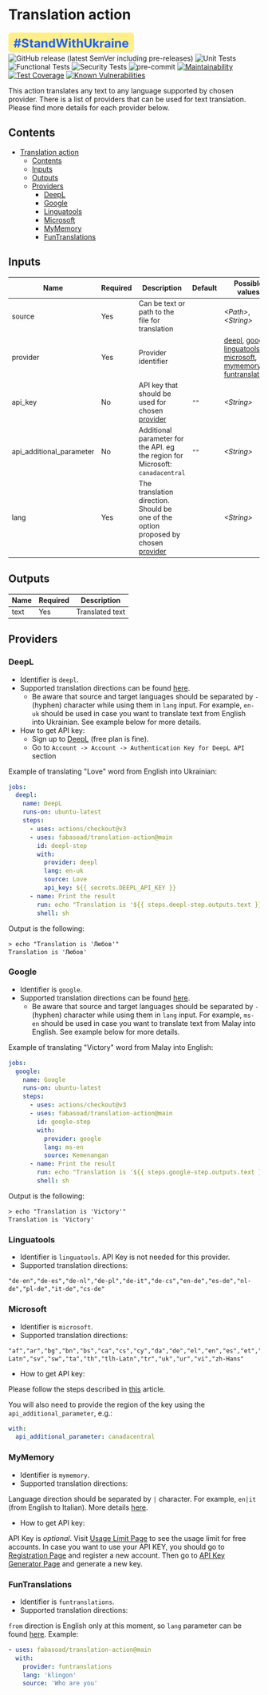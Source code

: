 # Translation action

[![Stand With Ukraine](https://raw.githubusercontent.com/vshymanskyy/StandWithUkraine/main/badges/StandWithUkraine.svg)](https://stand-with-ukraine.pp.ua)
![GitHub release (latest SemVer including pre-releases)](https://img.shields.io/github/v/release/fabasoad/translation-action?include_prereleases)
![Unit Tests](https://github.com/fabasoad/translation-action/workflows/Unit%20Tests/badge.svg)
![Functional Tests](https://github.com/fabasoad/translation-action/workflows/Functional%20Tests/badge.svg)
![Security Tests](https://github.com/fabasoad/translation-action/workflows/Security%20Tests/badge.svg)
![pre-commit](https://github.com/fabasoad/translation-action/actions/workflows/pre-commit.yml/badge.svg)
[![Maintainability](https://api.codeclimate.com/v1/badges/84bb3beceb9503272bc9/maintainability)](https://codeclimate.com/github/fabasoad/translation-action/maintainability)
[![Test Coverage](https://api.codeclimate.com/v1/badges/84bb3beceb9503272bc9/test_coverage)](https://codeclimate.com/github/fabasoad/translation-action/test_coverage)
[![Known Vulnerabilities](https://snyk.io/test/github/fabasoad/translation-action/badge.svg?targetFile=package.json)](https://snyk.io/test/github/fabasoad/translation-action?targetFile=package.json)

This action translates any text to any language supported by chosen provider.
There is a list of providers that can be used for text translation. Please find
more details for each provider below.

## Contents

<!-- TOC -->
* [Translation action](#translation-action)
  * [Contents](#contents)
  * [Inputs](#inputs)
  * [Outputs](#outputs)
  * [Providers](#providers)
    * [DeepL](#deepl)
    * [Google](#google)
    * [Linguatools](#linguatools)
    * [Microsoft](#microsoft)
    * [MyMemory](#mymemory)
    * [FunTranslations](#funtranslations)
<!-- TOC -->

## Inputs

| Name                     | Required | Description                                                                                      | Default | Possible values                                                                                                                                      |
|--------------------------|----------|--------------------------------------------------------------------------------------------------|---------|------------------------------------------------------------------------------------------------------------------------------------------------------|
| source                   | Yes      | Can be text or path to the file for translation                                                  |         | _&lt;Path&gt;_,_&lt;String&gt;_                                                                                                                      |
| provider                 | Yes      | Provider identifier                                                                              |         | [deepl](#deepl), [google](#google), [linguatools](#linguatools), [microsoft](#microsoft), [mymemory](#mymemory), [funtranslations](#funtranslations) |
| api_key                  | No       | API key that should be used for chosen [provider](#providers)                                    | `""`    | _&lt;String&gt;_                                                                                                                                     |
| api_additional_parameter | No       | Additional parameter for the API. eg the region for Microsoft: `canadacentral`                   | `""`    | _&lt;String&gt;_                                                                                                                                     |
| lang                     | Yes      | The translation direction. Should be one of the option proposed by chosen [provider](#providers) |         | _&lt;String&gt;_                                                                                                                                     |

## Outputs

| Name | Required | Description     |
|------|----------|-----------------|
| text | Yes      | Translated text |

## Providers

### DeepL

* Identifier is `deepl`.
* Supported translation directions can be found [here](https://www.deepl.com/docs-api/general/get-languages/).
  * Be aware that source and target languages should be separated by `-` (hyphen)
  character while using them in `lang` input. For example, `en-uk` should be used
  in case you want to translate text from English into Ukrainian. See example
  below for more details.
* How to get API key:
  * Sign up to [DeepL](https://www.deepl.com) (free plan is fine).
  * Go to `Account -> Account -> Authentication Key for DeepL API` section

Example of translating "Love" word from English into Ukrainian:

```yaml
jobs:
  deepl:
    name: DeepL
    runs-on: ubuntu-latest
    steps:
      - uses: actions/checkout@v3
      - uses: fabasoad/translation-action@main
        id: deepl-step
        with:
          provider: deepl
          lang: en-uk
          source: Love
          api_key: ${{ secrets.DEEPL_API_KEY }}
      - name: Print the result
        run: echo "Translation is '${{ steps.deepl-step.outputs.text }}'"
        shell: sh
```

Output is the following:

```text
> echo "Translation is 'Любов'"
Translation is 'Любов'
```

### Google

* Identifier is `google`.
* Supported translation directions can be found [here](https://github.com/AidanWelch/google-translate-api/blob/master/index.d.ts#L67).
  * Be aware that source and target languages should be separated by `-` (hyphen)
  character while using them in `lang` input. For example, `ms-en` should be used
  in case you want to translate text from Malay into English. See example below
  for more details.

Example of translating "Victory" word from Malay into English:

```yaml
jobs:
  google:
    name: Google
    runs-on: ubuntu-latest
    steps:
      - uses: actions/checkout@v3
      - uses: fabasoad/translation-action@main
        id: google-step
        with:
          provider: google
          lang: ms-en
          source: Kemenangan
      - name: Print the result
        run: echo "Translation is '${{ steps.google-step.outputs.text }}'"
        shell: sh
```

Output is the following:

```text
> echo "Translation is 'Victory'"
Translation is 'Victory'
```

### Linguatools

* Identifier is `linguatools`. API Key is not needed for this provider.
* Supported translation directions:

```text
"de-en","de-es","de-nl","de-pl","de-it","de-cs","en-de","es-de","nl-de","pl-de","it-de","cs-de"
```

### Microsoft

* Identifier is `microsoft`.
* Supported translation directions:

```text
"af","ar","bg","bn","bs","ca","cs","cy","da","de","el","en","es","et","fa","fi","fr","he","hi","hr","ht","hu","id","is","it","ja","ko","lt","lv","ms","mt","mww","nb","nl","pl","pt","ro","ru","sk","sl","sr-Latn","sv","sw","ta","th","tlh-Latn","tr","uk","ur","vi","zh-Hans"
```

* How to get API key:

Please follow the steps described in [this](https://docs.microsoft.com/en-us/azure/cognitive-services/translator/translator-text-how-to-signup)
article.

You will also need to provide the region of the key using the
`api_additional_parameter`, e.g.:

```YAML
with:
  api_additional_parameter: canadacentral
```

### MyMemory

* Identifier is `mymemory`.
* Supported translation directions:

Language direction should be separated by `|` character. For example, `en|it`
(from English to Italian). More details [here](https://mymemory.translated.net/doc/spec.php).

* How to get API key:

API Key is _optional_. Visit [Usage Limit Page](https://mymemory.translated.net/doc/usagelimits.php)
to see the usage limit for free accounts. In case you want to use your API KEY,
you should go to [Registration Page](https://www.translated.net/top/) and
register a new account. Then go to [API Key Generator Page](https://mymemory.translated.net/doc/keygen.php)
and generate a new key.

### FunTranslations

* Identifier is `funtranslations`.
* Supported translation directions:

`from` direction is English only at this moment, so `lang` parameter can be
found [here](https://funtranslations.com/api/). Example:

```yaml
- uses: fabasoad/translation-action@main
  with:
    provider: funtranslations
    lang: 'klingon'
    source: 'Who are you'
```
